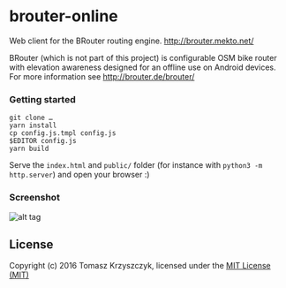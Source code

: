 # brouter-online

Web client for the BRouter routing engine. http://brouter.mekto.net/

BRouter (which is not part of this project) is configurable OSM bike router with elevation awareness
designed for an offline use on Android devices.
For more information see http://brouter.de/brouter/

### Getting started

```
git clone …
yarn install
cp config.js.tmpl config.js
$EDITOR config.js
yarn build
```

Serve the `index.html` and `public/` folder (for instance with `python3 -m
http.server`) and open your browser :)

### Screenshot

![alt tag](screenshot.png?raw=true)

## License

Copyright (c) 2016 Tomasz Krzyszczyk, licensed under the [MIT License (MIT)](LICENSE)
